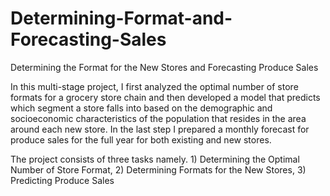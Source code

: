 # Determining-Format-and-Forecasting-Sales
Determining the Format for the New Stores and Forecasting Produce Sales 

In this multi-stage project, I first analyzed the optimal number of store formats for a grocery store chain and then developed a model that predicts which segment a store falls into based on the demographic and socioeconomic characteristics of the population that resides in the area around each new store. In the last step I prepared a monthly forecast for produce sales for the full year for both existing and new stores.

The project consists of three tasks namely. 1) Determining the Optimal Number of Store Format, 2) Determining Formats for the New Stores, 3) Predicting Produce Sales

